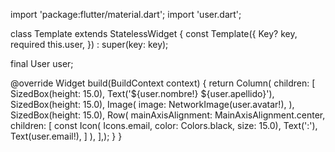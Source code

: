 import 'package:flutter/material.dart';
import 'user.dart';

class Template extends StatelessWidget {
  const Template({
    Key? key,
    required this.user,
  }) : super(key: key);

  final User user;

  @override
  Widget build(BuildContext context) {
    return Column(
      children: [
        SizedBox(height: 15.0),
        Text('${user.nombre!} ${user.apellido}'),
        SizedBox(height: 15.0),
        Image(
          image: NetworkImage(user.avatar!),
        ),
        SizedBox(height: 15.0),
        Row(
          mainAxisAlignment: MainAxisAlignment.center,
          children: [
            const Icon(
              Icons.email,
              color: Colors.black,
              size: 15.0),
            Text(':'),
            Text(user.email!),
          ]
        ),
      ],);
  }
}